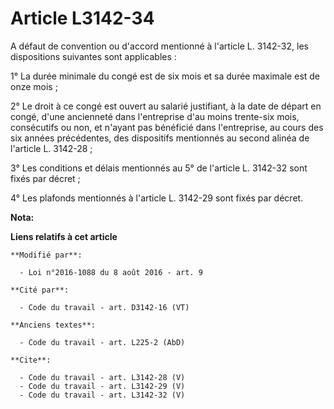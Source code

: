 # Article L3142-34

A défaut de convention ou d'accord mentionné à l'article L. 3142-32, les dispositions suivantes sont applicables : 

1° La durée minimale du congé est de six mois et sa durée maximale est de onze mois ; 

2° Le droit à ce congé est ouvert au salarié justifiant, à la date de départ en congé, d'une ancienneté dans l'entreprise
d'au moins trente-six mois, consécutifs ou non, et n'ayant pas bénéficié dans l'entreprise, au cours des six années
précédentes, des dispositifs mentionnés au second alinéa de l'article L. 3142-28 ; 

3° Les conditions et délais mentionnés au 5° de l'article L. 3142-32 sont fixés par décret ; 

4° Les plafonds mentionnés à l'article L. 3142-29 sont fixés par décret.

**Nota:**



**Liens relatifs à cet article**

	**Modifié par**:

	  - Loi n°2016-1088 du 8 août 2016 - art. 9

	**Cité par**:

	  - Code du travail - art. D3142-16 (VT)

	**Anciens textes**:

	  - Code du travail - art. L225-2 (AbD)

	**Cite**:

	  - Code du travail - art. L3142-28 (V)
	  - Code du travail - art. L3142-29 (V)
	  - Code du travail - art. L3142-32 (V)
